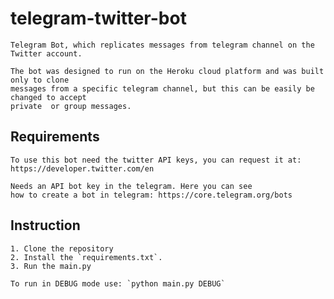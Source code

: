 # telegram-twitter-bot

    Telegram Bot, which replicates messages from telegram channel on the Twitter account.

    The bot was designed to run on the Heroku cloud platform and was built only to clone 
    messages from a specific telegram channel, but this can be easily be changed to accept
    private  or group messages.

## Requirements

    To use this bot need the twitter API keys, you can request it at: https://developer.twitter.com/en

    Needs an API bot key in the telegram. Here you can see 
    how to create a bot in telegram: https://core.telegram.org/bots

## Instruction

    1. Clone the repository
    2. Install the `requirements.txt`.
    3. Run the main.py

    To run in DEBUG mode use: `python main.py DEBUG`
